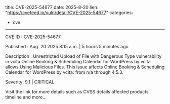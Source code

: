  
title: CVE-2025-54677
date: 2025-8-20
lien: "https://cvefeed.io/vuln/detail/CVE-2025-54677"
categories:
  - cve
---

CVE ID : CVE-2025-54677

Published :  Aug. 20
2025
8:15 a.m. | 5 hours
5 minutes ago

Description : Unrestricted Upload of File with Dangerous Type vulnerability in vcita Online Booking & Scheduling Calendar for WordPress by vcita allows Using Malicious Files. This issue affects Online Booking & Scheduling Calendar for WordPress by vcita: from n/a through 4.5.3.

Severity: 9.1 | CRITICAL

Visit the link for more details
such as CVSS details
affected products
timeline
and more...
